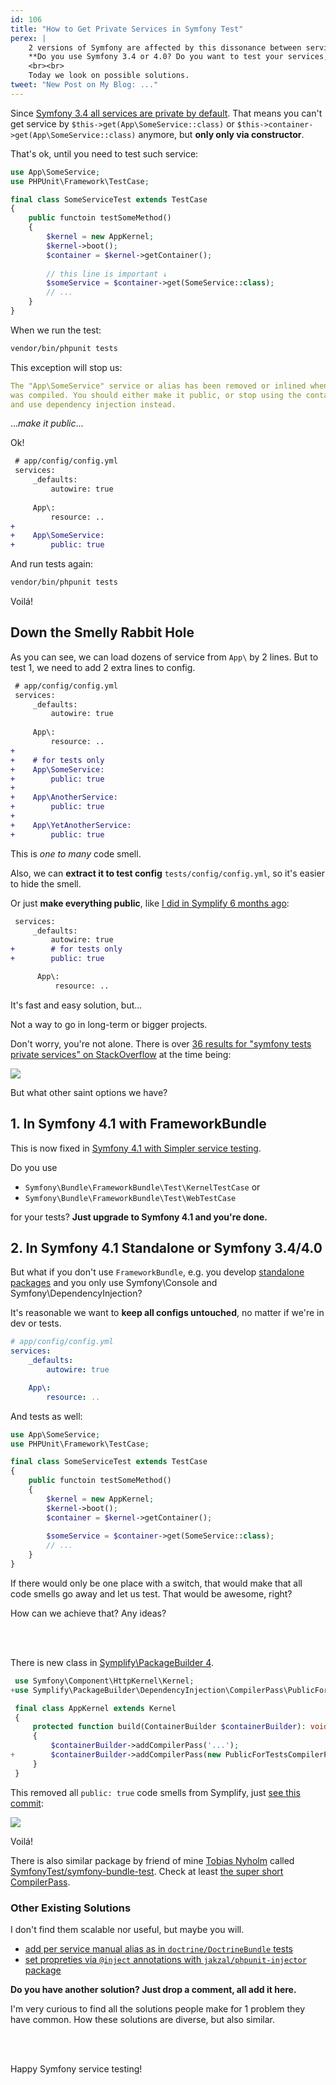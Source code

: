 ```yaml
---
id: 106
title: "How to Get Private Services in Symfony Test"
perex: |
    2 versions of Symfony are affected by this dissonance between services and tests.
    **Do you use Symfony 3.4 or 4.0? Do you want to test your services, but struggle to get them do it clean way?**
    <br><br>
    Today we look on possible solutions.
tweet: "New Post on My Blog: ..."
---
```


Since [Symfony 3.4 all services are private by default](https://symfony.com/blog/new-in-symfony-3-4-services-are-private-by-default).
That means you can't get service by `$this->get(App\SomeService::class)` or `$this->container->get(App\SomeService::class)` anymore, but **only only via constructor**. 

That's ok, until you need to test such service:

```php
use App\SomeService;
use PHPUnit\Framework\TestCase;

final class SomeServiceTest extends TestCase
{
    public functoin testSomeMethod()
    {
        $kernel = new AppKernel;
        $kernel->boot();
        $container = $kernel->getContainer();
        
        // this line is important ↓
        $someService = $container->get(SomeService::class);
        // ...
    }
}
```

When we run the test:

```bash
vendor/bin/phpunit tests
```

This exception will stop us:

```yaml
The "App\SomeService" service or alias has been removed or inlined when the container
was compiled. You should either make it public, or stop using the container directly 
and use dependency injection instead.
```

...*make it public*...

Ok!

```diff
 # app/config/config.yml
 services:
     _defaults:
         autowire: true
         
     App\:
         resource: ..
+
+    App\SomeService:
+        public: true    
```

And run tests again:

```bash
vendor/bin/phpunit tests
```

<p class="text-success pt-3 pb-3">
    <em class="fa fa-fw fa-lg fa-check"></em> Voilá!
</p>

## Down the Smelly Rabbit Hole

As you can see, we can load dozens of service from `App\` by 2 lines. But to test 1, we need to add 2 extra lines to config. 

```diff
 # app/config/config.yml
 services:
     _defaults:
         autowire: true
         
     App\:
         resource: ..
+         
+    # for tests only
+    App\SomeService:
+        public: true    
+
+    App\AnotherService:
+        public: true    
+
+    App\YetAnotherService:
+        public: true    
```

This is *one to many* code smell.

Also, we can **extract it to test config** `tests/config/config.yml`, so it's easier to hide the smell.

Or just **make everything public**, like [I did in Symplify 6 months ago](https://github.com/Symplify/Symplify/commit/d0457773915fa32df08e7342d5cd0093f97850ff): 

```diff
 services:
     _defaults:
         autowire: true
+        # for tests only
+        public: true

      App\:
          resource: ..
```

It's fast and easy solution, but... 

<p class="text-danger pt-3 pb-3">
    <em class="fa fa-fw fa-lg fa-times"></em> Not a way to go in long-term or bigger projects.
</p>

Don't worry, you're not alone. There is over [36 results for "symfony tests private services" on StackOverflow](https://stackoverflow.com/search?q=symfony+tests+private+services) at the time being:

<img src="/assets/images/posts/2018/private-services/popular.png" class="img-thumbnail">

But what other saint options we have? 
 
## 1. In Symfony 4.1 with FrameworkBundle

This is now fixed in 
<a href="https://symfony.com/blog/new-in-symfony-4-1-simpler-service-testing">Symfony 4.1 with Simpler service testing</a>.
 
Do you use
 
- `Symfony\Bundle\FrameworkBundle\Test\KernelTestCase` or
- `Symfony\Bundle\FrameworkBundle\Test\WebTestCase` 

for your tests? **Just upgrade to Symfony 4.1 and you're done.** 

## 2. In Symfony 4.1 Standalone or Symfony 3.4/4.0

But what if you don't use `FrameworkBundle`, e.g. you develop [standalone packages](/blog/2017/12/25/composer-local-packages-for-dummies/) and you only use Symfony\Console and Symfony\DependencyInjection?

It's reasonable we want to **keep all configs untouched**, no matter if we're in dev or tests.

```yaml
# app/config/config.yml
services:
    _defaults:
        autowire: true

    App\:
        resource: ..
```

And tests as well:

```php
use App\SomeService;
use PHPUnit\Framework\TestCase;

final class SomeServiceTest extends TestCase
{
    public functoin testSomeMethod()
    {
        $kernel = new AppKernel;
        $kernel->boot();
        $container = $kernel->getContainer();
        
        $someService = $container->get(SomeService::class);
        // ...
    }
}
```

If there would only be one place with a switch, that would make that all code smells go away and let us test. That would be awesome, right? 

How can we achieve that? Any ideas?

<br><br>

There is new class in [Symplify\PackageBuilder 4](/blog/2018/04/05/4-ways-to-speedup-your-symfony-development-with-packagebuilder/#2-drop-manual-code-public-true-code-for-every-service-you-test). 

```php
 use Symfony\Component\HttpKernel\Kernel;
+use Symplify\PackageBuilder\DependencyInjection\CompilerPass\PublicForTestsCompilerPass;

 final class AppKernel extends Kernel
 {
     protected function build(ContainerBuilder $containerBuilder): void
     {
         $containerBuilder->addCompilerPass('...');
+        $containerBuilder->addCompilerPass(new PublicForTestsCompilerPass());
     }
 }
```

This removed all `public: true` code smells from Symplify, just [see this commit](https://github.com/Symplify/Symplify/pull/680/commits/eddc6d0db92000d4b1eb01c820863838ff37ac92):

<img src="/assets/images/posts/2018/private-services/gone.png" class="img-thumbnail">

<p class="text-success pt-3 pb-3">
    <em class="fa fa-fw fa-lg fa-check"></em> Voilá!
</p>

There is also similar package by friend of mine [Tobias Nyholm](http://tnyholm.se/) called [SymfonyTest/symfony-bundle-test](https://github.com/SymfonyTest/symfony-bundle-test). Check at least [the super short CompilerPass](https://github.com/SymfonyTest/symfony-bundle-test/blob/master/src/CompilerPass/PublicServicePass.php).

### Other Existing Solutions

I don't find them scalable nor useful, but maybe you will.

- [add per service manual alias as in `doctrine/DoctrineBundle` tests](https://github.com/doctrine/DoctrineBundle/blob/1f504e5dc538b8ee151e0943dea5127ceffd1436/Tests/ServiceRepositoryTest.php#L71)
- [set propreties via `@inject` annotations with `jakzal/phpunit-injector` package](https://github.com/jakzal/phpunit-injector)

**Do you have another solution? Just drop a comment, all add it here.**

I'm very curious to find all the solutions people make for 1 problem they have common. How these solutions are diverse, but also similar.

<br><br>

Happy Symfony service testing!
